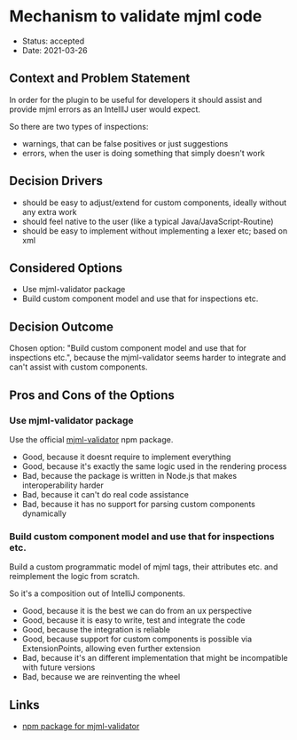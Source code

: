 # Mechanism to validate mjml code

* Status: accepted
* Date: 2021-03-26

## Context and Problem Statement

In order for the plugin to be useful for developers it should assist and provide mjml errors as an IntellIJ user would
expect.

So there are two types of inspections:
- warnings, that can be false positives or just suggestions
- errors, when the user is doing something that simply doesn't work

## Decision Drivers 

* should be easy to adjust/extend for custom components, ideally without any extra work
* should feel native to the user (like a typical Java/JavaScript-Routine)
* should be easy to implement without implementing a lexer etc; based on xml

## Considered Options

* Use mjml-validator package
* Build custom component model and use that for inspections etc.

## Decision Outcome

Chosen option: "Build custom component model and use that for inspections etc.",
because the mjml-validator seems harder to integrate and can't assist with custom components.

## Pros and Cons of the Options <!-- optional -->

### Use mjml-validator package

Use the official [mjml-validator](https://www.npmjs.com/package/mjml-validator) npm package.

* Good, because it doesnt require to implement everything
* Good, because it's exactly the same logic used in the rendering process
* Bad, because the package is written in Node.js that makes interoperability harder
* Bad, because it can't do real code assistance
* Bad, because it has no support for parsing custom components dynamically

### Build custom component model and use that for inspections etc.

Build a custom programmatic model of mjml tags, their attributes etc. and reimplement the logic from scratch.

So it's a composition out of IntelliJ components.

* Good, because it is the best we can do from an ux perspective
* Good, because it is easy to write, test and integrate the code
* Good, because the integration is reliable
* Good, because support for custom components is possible via ExtensionPoints, allowing even further extension  
* Bad, because it's an different implementation that might be incompatible with future versions
* Bad, because we are reinventing the wheel

## Links <!-- optional -->

* [npm package for mjml-validator](https://www.npmjs.com/package/mjml-validator)

